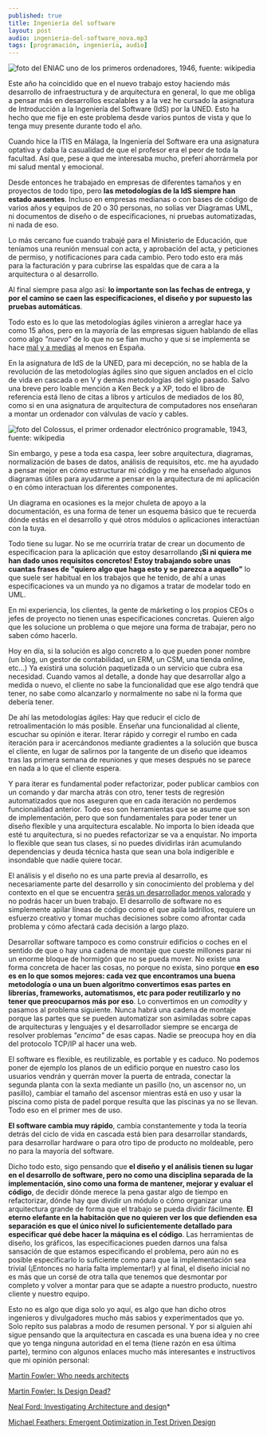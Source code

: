 ```yaml
---
published: true
title: Ingeniería del software
layout: post
audio: ingenieria-del-software_nova.mp3
tags: [programación, ingeniería, audio]
---
```


![foto del ENIAC uno de los primeros ordenadores, 1946, fuente: wikipedia](/public/img/ENIAC.jpg "Foto del ENIAC, 1946, fuente: wikipedia")

Este año ha coincidido que en el nuevo trabajo estoy haciendo más desarrollo de infraestructura y de arquitectura en general, lo que me obliga a pensar más en desarrollos escalables y a la vez he cursado la asignatura de Introducción a la Ingeniería del Software (IdS) por la UNED. Esto ha hecho que me fije en este problema desde varios puntos de vista y que lo tenga muy presente durante todo el año.

Cuando hice la ITIS en Málaga, la Ingeniería del Software era una asignatura optativa y daba la casualidad de que el profesor era el peor de toda la facultad. Así que, pese a que me interesaba mucho, preferí ahorrármela por mi salud mental y emocional.

Desde entonces he trabajado en empresas de diferentes tamaños y en proyectos de todo tipo, pero **las metodologías de la IdS siempre han estado ausentes**. Incluso en empresas medianas o con bases de código de varios años y equipos de 20 o 30 personas, no solías ver Diagramas UML, ni documentos de diseño o de especificaciones, ni pruebas automatizadas, ni nada de eso.

Lo más cercano fue cuando trabajé para el Ministerio de Educación, que teníamos una reunión mensual con acta, y aprobación del acta, y peticiones de permiso, y notificaciones para cada cambio. Pero todo esto era más para la facturación y para cubrirse las espaldas que de cara a la arquitectura o al desarrollo.

Al final siempre pasa algo así: **lo importante son las fechas de entrega, y por el camino se caen las especificaciones, el diseño y por supuesto las pruebas automáticas**.

Todo esto es lo que las metodologías ágiles vinieron a arreglar hace ya como 15 años, pero en la mayoría de las empresas siguen hablando de ellas como algo _"nuevo"_ de lo que no se fian mucho y que si se implementa se hace [mal y a medias](https://www.martinfowler.com/bliki/FlaccidScrum.html) al menos en España.

En la asignatura de IdS de la UNED, para mi decepción, no se habla de la revolución de las metodologías ágiles sino que siguen anclados en el ciclo de vida en cascada o en V y demás metodologías del siglo pasado. Salvo una breve pero loable mención a Ken Beck y a XP, todo el libro de referencia está lleno de citas a libros y artículos de mediados de los 80, como si en una asignatura de arquitectura de computadores nos enseñaran a montar un ordenador con válvulas de vacío y cables.

![foto del Colossus, el primer ordenador electrónico programable, 1943, fuente: wikipedia](/public/img/Colossus.jpg "Foto del Colossus, 1943, fuente: wikipedia")

Sin embargo, y pese a toda esa caspa, leer sobre arquitectura, diagramas, normalización de bases de datos, análisis de requisitos, etc. me ha ayudado a pensar mejor en cómo estructurar mi código y me ha enseñado algunos diagramas útiles para ayudarme a pensar en la arquitectura de mi aplicación o en cómo interactuan los diferentes componentes.

Un diagrama en ocasiones es la mejor chuleta de apoyo a la documentación, es una forma de tener un esquema básico que te recuerda dónde estás en el desarrollo y qué otros módulos o aplicaciones interactúan con la tuya.

Todo tiene su lugar. No se me ocurriría tratar de crear un documento de especificacion para la aplicación que estoy desarrollando **¡Si ni quiera me han dado unos requisitos concretos! Estoy trabajando sobre unas cuantas frases de "quiero algo que haga esto y se parezca a aquello"** lo que suele ser habitual en los trabajos que he tenido, de ahí a unas especificaciones va un mundo ya no digamos a tratar de modelar todo en UML.

En mi experiencia, los clientes, la gente de márketing o los propios CEOs o jefes de proyecto no tienen unas especificaciones concretas. Quieren algo que les solucione un problema o que mejore una forma de trabajar, pero no saben cómo hacerlo.

Hoy en día, si la solución es algo concreto a lo que pueden poner nombre (un blog, un gestor de contabilidad, un ERM, un CSM, una tienda online, etc...) Ya existirá una solución paquetizada o un servicio que cubra esa necesidad. Cuando vamos al detalle, a donde hay que desarrollar algo a medida o nuevo, el cliente no sabe la funcionalidad que ese algo tendrá que tener, no sabe como alcanzarlo y normalmente no sabe ni la forma que debería tener.

De ahí las metodologías ágiles: Hay que reducir el ciclo de retroalimentación lo más posible. Enseñar una funcionalidad al cliente, escuchar su opinión e iterar. Iterar rápido y corregir el rumbo en cada iteración para ir acercándonos mediante gradientes a la solución que busca el cliente, en lugar de salirnos por la tangente de un diseño que ideamos tras las primera semana de reuniones y que meses después no se parece en nada a lo que el cliente espera.

Y para iterar es fundamental poder refactorizar, poder publicar cambios con un comando y dar marcha atrás con otro, tener tests de regresión automatizados que nos aseguren que en cada iteración no perdemos funcionalidad anterior. Todo eso son herramientas que se asume que son de implementación, pero que son fundamentales para poder tener un diseño flexible y una arquitectura escalable. No importa lo bien ideada que esté tu arquitectura, si no puedes refactorizar se va a enquistar. No importa lo flexible que sean tus clases, si no puedes dividirlas irán acumulando dependencias y deuda técnica hasta que sean una bola indigerible e insondable que nadie quiere tocar.

El análisis y el diseño no es una parte previa al desarrollo, es necesariamente parte del desarrollo y sin conocimiento del problema y del contexto en el que se encuentra [serás un desarrollador menos valorado](https://www.linkedin.com/pulse/hard-thing-software-development-jesse-watson?__s=fotpfppvyfawf44bmqhj) y no podrás hacer un buen trabajo. El desarrollo de software no es simplemente apilar líneas de código como el que apila ladrillos, requiere un esfuerzo creativo y tomar muchas decisiones sobre como afrontar cada problema y cómo afectará cada decisión a largo plazo.

Desarrollar software tampoco es como construir edificios o coches en el sentido de que o hay una cadena de montaje que cueste millones parar ni un enorme bloque de hormigón que no se pueda mover. No existe una forma concreta de hacer las cosas, no porque no exista, sino porque **en eso es en lo que somos mejores: cada vez que encontramos una buena metodología o una un buen algoritmo convertimos esas partes en librerías, frameworks, automatismos, etc para poder reutilizarlo y no tener que preocuparnos más por eso**. Lo convertimos en un _comodity_ y pasamos al problema siguiente. Nunca habrá una cadena de montaje porque las partes que se pueden automatizar son asimiladas sobre capas de arquitecturas y lenguajes y el desarrollador siempre se encarga de resolver problemas _"encima"_ de esas capas. Nadie se preocupa hoy en día del protocolo TCP/IP al hacer una web.

El software es flexible, es reutilizable, es portable y es caduco. No podemos poner de ejemplo los planos de un edificio porque en nuestro caso los usuarios vendrán y querrán mover la puerta de entrada, conectar la segunda planta con la sexta mediante un pasillo (no, un ascensor no, un pasillo), cambiar el tamaño del ascensor mientras está en uso y usar la piscina como pista de padel porque resulta que las piscinas ya no se llevan. Todo eso en el primer mes de uso.

**El software cambia muy rápido**, cambia constantemente y toda la teoría detrás del ciclo de vida en cascada está bien para desarrollar standards, para desarrollar hardware o para otro tipo de producto no moldeable, pero no para la mayoría del software.

Dicho todo esto, sigo pensando que **el diseño y el análisis tienen su lugar en el desarrollo de software, pero no como una disciplina separada de la implementación, sino como una forma de mantener, mejorar y evaluar el código**, de decidir dónde merece la pena gastar algo de tiempo en refactorizar, dónde hay que dividir un módulo o cómo organizar una arquitectura grande de forma que el trabajo se pueda dividir fácilmente. **El eterno elefante en la habitación que no quieren ver los que defienden esa separación es que el único nivel lo suficientemente detallado para especificar qué debe hacer la máquina es el código**. Las herramientas de diseño, los gráficos, las especificaciones pueden darnos una falsa sansación de que estamos especificando el problema, pero aún no es posible especificarlo lo suficiente como para que la implementación sea trivial (¡Entonces no haría falta implementar!) y al final, el diseño inicial no es más que un corsé de otra talla que tenemos que desmontar por completo y volver a montar para que se adapte a nuestro producto, nuestro cliente y nuestro equipo.

Esto no es algo que diga solo yo aquí, es algo que han dicho otros ingenieros y divulgadores mucho más sabios y experimentados que yo. Solo repito sus palabras a modo de resumen personal. Y por si alguien ahí sigue pensando que la arquitectura en cascada es una buena idea y no cree que yo tenga ninguna autoridad en el tema (tiene razón en esa última parte), termino con algunos enlaces mucho más interesantes e instructivos que mi opinión personal:

[Martin Fowler: Who needs architects](https://martinfowler.com/ieeeSoftware/whoNeedsArchitect.pdf)

[Martin Fowler: Is Design Dead?](https://www.martinfowler.com/articles/designDead.html)

[Neal Ford: Investigating Architecture and design](https://www.ibm.com/developerworks/java/library/j-eaed1/index.html)\*

[Michael Feathers: Emergent Optimization in Test Driven Design](https://drive.google.com/file/d/0B8ZX1RoWHuiJandXOHRSSG1BV1U/view)
